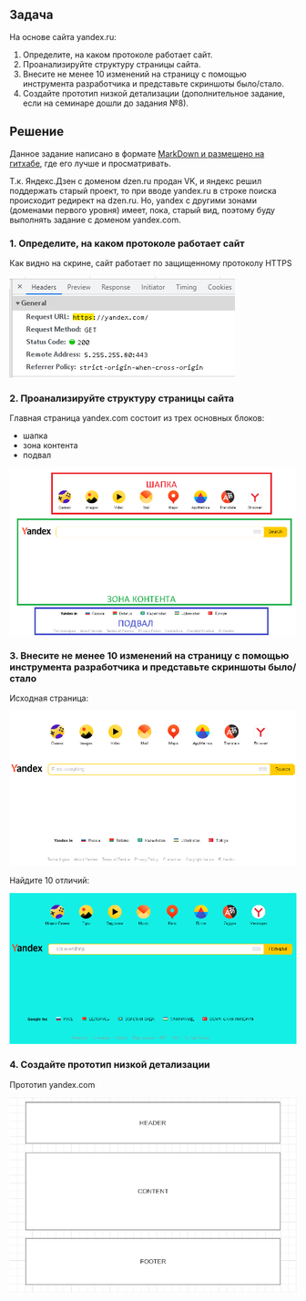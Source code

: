 ## Задача 
На основе сайта yandex.ru:
1. Определите, на каком протоколе работает сайт.
2. Проанализируйте структуру страницы сайта.
3. Внесите не менее 10 изменений на страницу с помощью инструмента разработчика и представьте скриншоты было/стало.
4. Создайте прототип низкой детализации (дополнительное задание, если на семинаре дошли до задания №8).

## Решение
Данное задание написано в формате [MarkDown и размещено
на гитхабе](https://github.com/allseenn/web/blob/main/01.Tasks/README.md), где его лучше и просматривать.

Т.к. Яндекс.Дзен с доменом dzen.ru продан VK, и яндекс решил поддержать старый проект, то при вводе yandex.ru в строке поиска происходит редирект на dzen.ru.
Но, yandex с другими зонами (доменами первого уровня) имеет, пока, старый вид, поэтому буду выполнять задание с доменом yandex.com.
### 1. Определите, на каком протоколе работает сайт
Как видно на скрине, сайт работает по защищенному протоколу HTTPS

![yandex](img/01.png)

### 2. Проанализируйте структуру страницы сайта
Главная страница yandex.com состоит из трех основных блоков:
- шапка
- зона контента
- подвал

![strucure](img/02.png)

### 3. Внесите не менее 10 изменений на страницу с помощью инструмента разработчика и представьте скриншоты было/стало
Исходная страница:

![source](img/03.png)

Найдите 10 отличий:

![ten](img/04.png)

### 4. Создайте прототип низкой детализации
Прототип yandex.com

![prototype](img/05.png)
